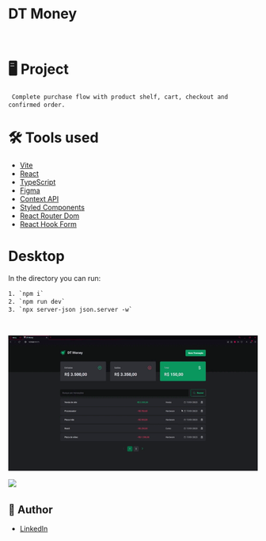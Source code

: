 # DT Money

<br>

# 🖥️ Project 
 
     Complete purchase flow with product shelf, cart, checkout and confirmed order.

# 🛠️ Tools used 

- [Vite](https://vitejs.dev/)
- [React](https://pt-br.reactjs.org/)
- [TypeScript](https://www.typescriptlang.org/docs/)
- [Figma](https://www.figma.com/community/file/1138814493269096792)
- [Context API](https://reactjs.org/docs/context.html)
- [Styled Components](https://styled-components.com/)
- [React Router Dom](https://reactrouter.com/en/main)
- [React Hook Form](https://react-hook-form.com )


# Desktop

In the directory you can run:

```
1. `npm i`
2. `npm run dev`
3. `npx server-json json.server -w`
```
<br>

![](.//src//assets//DTMoney.gif)

![](.//src//.//assets/Delivery.png)

## 🤵 Author

- [LinkedIn](https://www.linkedin.com/in/alexandremfs/)